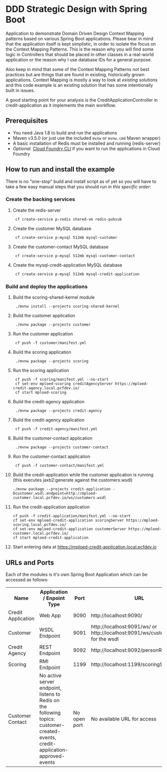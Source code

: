 # DDD Strategic Design with Spring Boot
Application to demonstrate Domain Driven Design Context Mapping patterns based on various Spring Boot applications.
Please bear in mind that the application itself is kept simplistic, in order to isolate the focus on the Context Mapping
Patterns. This is the reason why you will find some logic in Controllers that should be placed in other classes in a real-world
application or the reason why I use database IDs for a general purpose.

Also keep in mind that some of the Context Mapping Patterns _not_ best practices but are things that are found in existing, historically grown applications. Context Mapping is mostly a way to look at _existing_ solutions and this code example is an existing solution that has some intentionally built in issues.

A good starting point for your analysis is the CreditApplicationController in credit-application as it implements the
main workflow.


## Prerequisites
- You need Java 1.8 to build and run the applications
- Maven v3.5.0 (or just use the included `mvnw` or `mvnw.cmd` Maven wrapper)
- A basic installation of Redis must be installed and running (redis-server)
- *Optional.* [Cloud Foundry CLI](https://github.com/cloudfoundry/cli/releases) if you want to run the applications in Cloud Foundry

## How to run and install the example

There is no "one-stop" build and install script as of yet so you will have to take a few easy manual steps that you should
*run in this specific order*:

### Create the backing services

1. Create the redis-server

        cf create-service p-redis shared-vm redis-pubsub

2. Create the customer MySQL database

        cf create-service p-mysql 512mb mysql-customer

3. Create the customer-contact MySQL database

        cf create-service p-mysql 512mb mysql-customer-contact

4. Create the mysql-credit-application MySQL database

        cf create-service p-mysql 512mb mysql-credit-application

### Build and deploy the applications

1. Build the scoring-shared-kernel module

        ./mvnw install --projects scoring-shared-kernel

2. Build the customer application

        ./mvnw package --projects customer

3. Run the customer application

        cf push -f customer/manifest.yml

4. Build the scoring application

        ./mvnw package --projects scoring

5. Run the scoring application

        cf push -f scoring/manifest.yml --no-start
        cf set-env mploed-scoring creditAgencyServer https://mploed-credit-agency.local.pcfdev.io/
        cf start mploed-scoring

6. Build the credit-agency application

        ./mvnw package --projects credit-agency

7. Build the credit-agency application

        cf push -f credit-agency/manifest.yml

8. Build the customer-contact application

        ./mvnw package --projects customer-contact

9. Run the customer-contact application

        cf push -f customer-contact/manifest.yml

10. Build the credit-application while the customer application is running (this executes jaxb2:generate against the customers.wsdl)

        ./mvnw package --projects credit-application -Dcustomer.wsdl.endpoint=http://mploed-customer.local.pcfdev.io/ws/customers.wsdl

11. Run the credit-application application

        cf push -f credit-application/manifest.yml --no-start
        cf set-env mploed-credit-application scoringServer https://mploed-scoring.local.pcfdev.io/
        cf set-env mploed-credit-application customerServer https://mploed-customer.local.pcfdev.io/
        cf start mploed-credit-application

12. Start entering data at https://mploed-credit-application.local.pcfdev.io

## URLs and Ports
Each of the modules is it's own Spring Boot Application which can be accessed as follows:

<table>
    <tr>
        <th>Name</th>
        <th>Application / Enpoint Type</th>
        <th>Port</th>
        <th>URL</th>
    </tr>
    <tr>
        <td>Credit Application</td>
        <td>Web App</td>
        <td>9090</td>
        <td>http://localhost:9090/</td>
    </tr>
    <tr>
        <td>Customer</td>
        <td>WSDL Endpoint</td>
        <td>9091</td>
        <td>http://localhost:9091/ws/ or http://localhost:9091/ws/customers.wsdl for the wsdl</td>
    </tr>
    <tr>
        <td>Credit Agency</td>
        <td>REST Endpoint</td>
        <td>9092</td>
        <td>http://localhost:9092/personRating</td>
    </tr>
    <tr>
        <td>Scoring</td>
        <td>RMI Endpoint</td>
        <td>1199</td>
        <td>http://localhost:1199/scoringService</td>
    </tr>
    <tr>
        <td>Customer Contact</td>
        <td>No active server endpoint, listens to Redis on the following topics: customer-created-events, credit-application-approved-events</td>
        <td>No open port</td>
        <td>No available URL for access</td>
    </tr>
</table>
